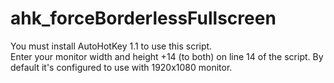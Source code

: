 # ahk_forceBorderlessFullscreen

You must install AutoHotKey 1.1 to use this script.
<br/>Enter your monitor width and height +14 (to both) on line 14 of the script. By default it's configured to use with 1920x1080 monitor.
